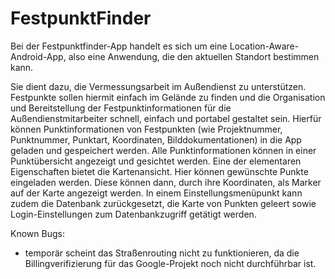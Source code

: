 # FestpunktFinder

Bei der Festpunktfinder-App handelt es sich um eine Location-Aware-Android-App, also eine Anwendung, die den aktuellen Standort bestimmen kann.

Sie dient dazu, die Vermessungsarbeit im Außendienst zu unterstützen.
Festpunkte sollen hiermit einfach im Gelände zu finden und die Organisation und Bereitstellung der Festpunktinformationen für die Außendienstmitarbeiter schnell, einfach und portabel gestaltet sein.
Hierfür können Punktinformationen von Festpunkten (wie Projektnummer, Punktnummer, Punktart, Koordinaten, Bilddokumentationen) in die App geladen und gespeichert werden.
Alle Punktinformationen können in einer Punktübersicht angezeigt und gesichtet werden.
Eine der elementaren Eigenschaften bietet die Kartenansicht.
Hier können gewünschte Punkte eingeladen werden. Diese können dann, durch ihre Koordinaten, als Marker auf der Karte angezeigt werden.
In einem Einstellungsmenüpunkt kann zudem die Datenbank zurückgesetzt, die Karte von Punkten geleert sowie Login-Einstellungen zum Datenbankzugriff getätigt werden.


Known Bugs:
- temporär scheint das Straßenrouting nicht zu funktionieren, da die Billingverifizierung für das Google-Projekt noch nicht durchführbar ist.
